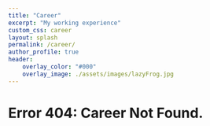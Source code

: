 ```yaml
---
title: "Career"
excerpt: "My working experience"
custom_css: career
layout: splash
permalink: /career/
author_profile: true
header:
    overlay_color: "#000"
    overlay_image: ./assets/images/lazyFrog.jpg
---
```


<h1>Error 404: Career Not Found.</h1>